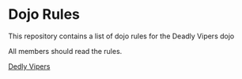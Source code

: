 Dojo Rules
==========

This repository contains a list of dojo rules for the Deadly Vipers dojo

All members should read the rules.

[Dedly Vipers](https://github.com/deadlyvipers)
